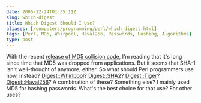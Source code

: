 ```yaml
--- 
date: 2005-12-24T01:35:11Z
slug: which-digest
title: Which Digest Should I Use?
aliases: [/computers/programming/perl/which_digest.html]
tags: [Perl, MD5, Whirpool, Haval256, Passwords, Hashing, Algorithms]
type: post
---
```


With the recent [release of MD5 collision code], I'm reading that it's long
since time that MD5 was dropped from applications. But it seems that SHA-1 isn't
well-thought of anymore, either. So what should Perl programmers use now,
instead? [Digest::Whirlpool]? [Digest::SHA2]? [Digest::Tiger]?
[Digest::Haval256]? A combination of these? Something else? I mainly used MD5
for hashing passwords. What's the best choice for that use? For other uses?

  [release of MD5 collision code]: http://it.slashdot.org/article.pl?sid=05/11/15/2037232
  [Digest::Whirlpool]: https://metacpan.org/dist/Digest-Whirlpool/
  [Digest::SHA2]: https://metacpan.org/dist/Digest-SHA1/
  [Digest::Tiger]: https://metacpan.org/dist/Digest-Tiger/
  [Digest::Haval256]: https://metacpan.org/dist/Digest-Haval256/
